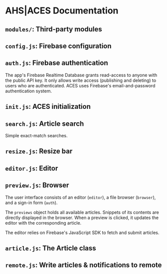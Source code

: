 # AHS|ACES Documentation

## `modules/`: Third-party modules

## `config.js`: Firebase configuration

## `auth.js`: Firebase authentication

The app's Firebase Realtime Database grants read-access to anyone with the public API key. It only allows write access (publishing and deleting) to users who are authenticated. ACES uses Firebase's email-and-password authentication system.

## `init.js`: ACES initialization

## `search.js`: Article search

Simple exact-match searches.

## `resize.js`: Resize bar

## `editor.js`: Editor

## `preview.js`: Browser

The user interface consists of an editor (`editor`), a file browser (`browser`), and a sign-in form (`auth`).

The `previews` object holds all available articles. Snippets of its contents are directly displayed in the browser. When a preview is clicked, it updates the editor with the corresponding article.

The editor relies on Firebase's JavaScript SDK to fetch and submit articles.

## `article.js`: The Article class

## `remote.js`: Write articles & notifications to remote